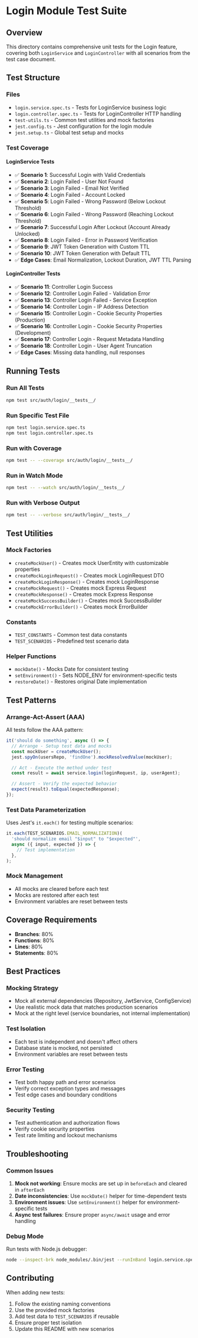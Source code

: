 # Login Module Test Suite

## Overview

This directory contains comprehensive unit tests for the Login feature, covering both `LoginService` and `LoginController` with all scenarios from the test case document.

## Test Structure

### Files

- `login.service.spec.ts` - Tests for LoginService business logic
- `login.controller.spec.ts` - Tests for LoginController HTTP handling
- `test-utils.ts` - Common test utilities and mock factories
- `jest.config.ts` - Jest configuration for the login module
- `jest.setup.ts` - Global test setup and mocks

### Test Coverage

#### LoginService Tests

- ✅ **Scenario 1**: Successful Login with Valid Credentials
- ✅ **Scenario 2**: Login Failed - User Not Found
- ✅ **Scenario 3**: Login Failed - Email Not Verified
- ✅ **Scenario 4**: Login Failed - Account Locked
- ✅ **Scenario 5**: Login Failed - Wrong Password (Below Lockout Threshold)
- ✅ **Scenario 6**: Login Failed - Wrong Password (Reaching Lockout Threshold)
- ✅ **Scenario 7**: Successful Login After Lockout (Account Already Unlocked)
- ✅ **Scenario 8**: Login Failed - Error in Password Verification
- ✅ **Scenario 9**: JWT Token Generation with Custom TTL
- ✅ **Scenario 10**: JWT Token Generation with Default TTL
- ✅ **Edge Cases**: Email Normalization, Lockout Duration, JWT TTL Parsing

#### LoginController Tests

- ✅ **Scenario 11**: Controller Login Success
- ✅ **Scenario 12**: Controller Login Failed - Validation Error
- ✅ **Scenario 13**: Controller Login Failed - Service Exception
- ✅ **Scenario 14**: Controller Login - IP Address Detection
- ✅ **Scenario 15**: Controller Login - Cookie Security Properties (Production)
- ✅ **Scenario 16**: Controller Login - Cookie Security Properties (Development)
- ✅ **Scenario 17**: Controller Login - Request Metadata Handling
- ✅ **Scenario 18**: Controller Login - User Agent Truncation
- ✅ **Edge Cases**: Missing data handling, null responses

## Running Tests

### Run All Tests

```bash
npm test src/auth/login/__tests__/
```

### Run Specific Test File

```bash
npm test login.service.spec.ts
npm test login.controller.spec.ts
```

### Run with Coverage

```bash
npm test -- --coverage src/auth/login/__tests__/
```

### Run in Watch Mode

```bash
npm test -- --watch src/auth/login/__tests__/
```

### Run with Verbose Output

```bash
npm test -- --verbose src/auth/login/__tests__/
```

## Test Utilities

### Mock Factories

- `createMockUser()` - Creates mock UserEntity with customizable properties
- `createMockLoginRequest()` - Creates mock LoginRequest DTO
- `createMockLoginResponse()` - Creates mock LoginResponse
- `createMockRequest()` - Creates mock Express Request
- `createMockResponse()` - Creates mock Express Response
- `createMockSuccessBuilder()` - Creates mock SuccessBuilder
- `createMockErrorBuilder()` - Creates mock ErrorBuilder

### Constants

- `TEST_CONSTANTS` - Common test data constants
- `TEST_SCENARIOS` - Predefined test scenario data

### Helper Functions

- `mockDate()` - Mocks Date for consistent testing
- `setEnvironment()` - Sets NODE_ENV for environment-specific tests
- `restoreDate()` - Restores original Date implementation

## Test Patterns

### Arrange-Act-Assert (AAA)

All tests follow the AAA pattern:

```typescript
it('should do something', async () => {
  // Arrange - Setup test data and mocks
  const mockUser = createMockUser();
  jest.spyOn(usersRepo, 'findOne').mockResolvedValue(mockUser);

  // Act - Execute the method under test
  const result = await service.login(loginRequest, ip, userAgent);

  // Assert - Verify the expected behavior
  expect(result).toEqual(expectedResponse);
});
```

### Test Data Parameterization

Uses Jest's `it.each()` for testing multiple scenarios:

```typescript
it.each(TEST_SCENARIOS.EMAIL_NORMALIZATION)(
  'should normalize email "$input" to "$expected"',
  async ({ input, expected }) => {
    // Test implementation
  },
);
```

### Mock Management

- All mocks are cleared before each test
- Mocks are restored after each test
- Environment variables are reset between tests

## Coverage Requirements

- **Branches**: 80%
- **Functions**: 80%
- **Lines**: 80%
- **Statements**: 80%

## Best Practices

### Mocking Strategy

- Mock all external dependencies (Repository, JwtService, ConfigService)
- Use realistic mock data that matches production scenarios
- Mock at the right level (service boundaries, not internal implementation)

### Test Isolation

- Each test is independent and doesn't affect others
- Database state is mocked, not persisted
- Environment variables are reset between tests

### Error Testing

- Test both happy path and error scenarios
- Verify correct exception types and messages
- Test edge cases and boundary conditions

### Security Testing

- Test authentication and authorization flows
- Verify cookie security properties
- Test rate limiting and lockout mechanisms

## Troubleshooting

### Common Issues

1. **Mock not working**: Ensure mocks are set up in `beforeEach` and cleared in `afterEach`
2. **Date inconsistencies**: Use `mockDate()` helper for time-dependent tests
3. **Environment issues**: Use `setEnvironment()` helper for environment-specific tests
4. **Async test failures**: Ensure proper `async/await` usage and error handling

### Debug Mode

Run tests with Node.js debugger:

```bash
node --inspect-brk node_modules/.bin/jest --runInBand login.service.spec.ts
```

## Contributing

When adding new tests:

1. Follow the existing naming conventions
2. Use the provided mock factories
3. Add test data to `TEST_SCENARIOS` if reusable
4. Ensure proper test isolation
5. Update this README with new scenarios
